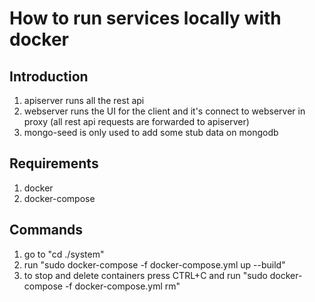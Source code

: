 # How to run services locally with docker

## Introduction
1) apiserver runs all the rest api
2) webserver runs the UI for the client and it's connect to webserver in proxy (all rest api requests are forwarded to apiserver)
3) mongo-seed is only used to add some stub data on mongodb
## Requirements
1) docker
2) docker-compose
## Commands
1) go to "cd ./system"
2) run "sudo docker-compose -f docker-compose.yml up --build"
3) to stop and delete containers press CTRL+C and run "sudo docker-compose -f docker-compose.yml rm"